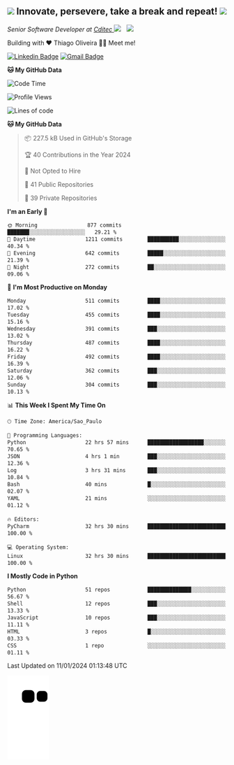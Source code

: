 <h2><img src="https://emojis.slackmojis.com/emojis/images/1531849430/4246/blob-sunglasses.gif?1531849430" width="30"/> Innovate, persevere, take a break and repeat! <img src="https://media.giphy.com/media/12oufCB0MyZ1Go/giphy.gif" width="50"></h2>
<img align='right' src="https://media.giphy.com/media/M9gbBd9nbDrOTu1Mqx/giphy.gif" width="230">
<p><em>Senior Software Developer at <a href="https://www.cditec.com.br/">Cditec
</a><img src="https://media.giphy.com/media/WUlplcMpOCEmTGBtBW/giphy.gif" width="30"> 
</em></p>



Building with ❤️ Thiago Oliveira 👋🏽 Meet me!

[![Linkedin Badge](https://img.shields.io/badge/-Thiago-blue?style=flat-square&logo=Linkedin&logoColor=white&link=https://www.linkedin.com/in/tgmarinho/)](https://www.linkedin.com/in/thiagoceconelo/) 
[![Gmail Badge](https://img.shields.io/badge/-thiceconelo@gmail.com-c14438?style=flat-square&logo=Gmail&logoColor=white&link=mailto:thiceconelo@gmail.com)](mailto:thiceconelo@gmail.com)

</em></p>

<!-- <span style="height ">
![Anurag's GitHub stats](https://github-readme-stats.vercel.app/api?username=arthurspk&show_icons=true&theme=tokyonight)
</span> -->

**🐱 My GitHub Data** 
<!--START_SECTION:waka-->
![Code Time](http://img.shields.io/badge/Code%20Time-1%2C051%20hrs%201%20min-blue)

![Profile Views](http://img.shields.io/badge/Profile%20Views-0-blue)

![Lines of code](https://img.shields.io/badge/From%20Hello%20World%20I%27ve%20Written-4.3%20million%20lines%20of%20code-blue)

**🐱 My GitHub Data** 

> 📦 227.5 kB Used in GitHub's Storage 
 > 
> 🏆 40 Contributions in the Year 2024
 > 
> 🚫 Not Opted to Hire
 > 
> 📜 41 Public Repositories 
 > 
> 🔑 39 Private Repositories 
 > 
**I'm an Early 🐤** 

```text
🌞 Morning                877 commits         ███████░░░░░░░░░░░░░░░░░░   29.21 % 
🌆 Daytime                1211 commits        ██████████░░░░░░░░░░░░░░░   40.34 % 
🌃 Evening                642 commits         █████░░░░░░░░░░░░░░░░░░░░   21.39 % 
🌙 Night                  272 commits         ██░░░░░░░░░░░░░░░░░░░░░░░   09.06 % 
```
📅 **I'm Most Productive on Monday** 

```text
Monday                   511 commits         ████░░░░░░░░░░░░░░░░░░░░░   17.02 % 
Tuesday                  455 commits         ████░░░░░░░░░░░░░░░░░░░░░   15.16 % 
Wednesday                391 commits         ███░░░░░░░░░░░░░░░░░░░░░░   13.02 % 
Thursday                 487 commits         ████░░░░░░░░░░░░░░░░░░░░░   16.22 % 
Friday                   492 commits         ████░░░░░░░░░░░░░░░░░░░░░   16.39 % 
Saturday                 362 commits         ███░░░░░░░░░░░░░░░░░░░░░░   12.06 % 
Sunday                   304 commits         ███░░░░░░░░░░░░░░░░░░░░░░   10.13 % 
```


📊 **This Week I Spent My Time On** 

```text
🕑︎ Time Zone: America/Sao_Paulo

💬 Programming Languages: 
Python                   22 hrs 57 mins      ██████████████████░░░░░░░   70.65 % 
JSON                     4 hrs 1 min         ███░░░░░░░░░░░░░░░░░░░░░░   12.36 % 
Log                      3 hrs 31 mins       ███░░░░░░░░░░░░░░░░░░░░░░   10.84 % 
Bash                     40 mins             █░░░░░░░░░░░░░░░░░░░░░░░░   02.07 % 
YAML                     21 mins             ░░░░░░░░░░░░░░░░░░░░░░░░░   01.12 % 

🔥 Editors: 
PyCharm                  32 hrs 30 mins      █████████████████████████   100.00 % 

💻 Operating System: 
Linux                    32 hrs 30 mins      █████████████████████████   100.00 % 
```

**I Mostly Code in Python** 

```text
Python                   51 repos            ██████████████░░░░░░░░░░░   56.67 % 
Shell                    12 repos            ███░░░░░░░░░░░░░░░░░░░░░░   13.33 % 
JavaScript               10 repos            ███░░░░░░░░░░░░░░░░░░░░░░   11.11 % 
HTML                     3 repos             █░░░░░░░░░░░░░░░░░░░░░░░░   03.33 % 
CSS                      1 repo              ░░░░░░░░░░░░░░░░░░░░░░░░░   01.11 % 
```




 Last Updated on 11/01/2024 01:13:48 UTC
<!--END_SECTION:waka-->

![Snake animation](https://github.com/rafaballerini/rafaballerini/blob/output/github-contribution-grid-snake.svg)


<!---
ceconelo/ceconelo is a ✨ special ✨ repository because its `README.md` (this file) appears on your GitHub profile.
You can click the Preview link to take a look at your changes.
--->
